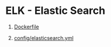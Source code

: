 # ELK - Elastic Search

1. [Dockerfile](../../elk/elasticsearch/Dockerfile)

2. [config/elasticsearch.yml](../../elk/elasticsearch/config/elasticsearch.yml)